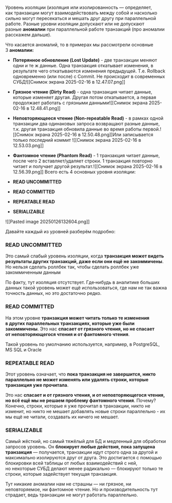 Уровень изоляции (изоляция или изолированность — определяет, как транзакции могут взаимодействовать между собой и насколько сильно могут пересекаться и мешать друг другу при параллельной работе.
Разные уровни изоляции допускают или не допускают разные **аномалии** при параллельной работе транзакций (про аномалии расскажем дальше).

Что касается аномалий, то в примерах мы рассмотрели основные 3 **аномалии:**

- **Потерянное обновление (Lost Update)** - две транзакции меняют одни и те ж данные. Одна транзакция откатывает изменения, в результате чего откатываются изменения предыдущей. Т.е. Rollback одновременно (или после) с Commit. Не происходит в современных СУБД![[Снимок экрана 2025-02-16 в 12.47.07.png]]
- **Грязное чтение (Dirty Read)** - одна транзакция читает данные, которые изменяет другая. Другая потом откатывается, а первая продолжает работать с грязными данными![[Снимок экрана 2025-02-16 в 12.48.41.png]]
- **Неповторяющееся чтение (Non-repeatable Read)** - в рамках одной транзакции два одинаковых запроса возвращают разные данные, т.к. другая транзакция обновила данные во время работы первой.![[Снимок экрана 2025-02-16 в 12.50.48.png]]Или записывается только последний коммит
![[Снимок экрана 2025-02-16 в 12.53.03.png]]
- **Фантомное чтение (Phantom Read)** - 1 транзакция читает данные, после чего 2 вставляет/удаляет строки. 1 транзакция повторно читает и получает другой результат.![[Снимок экрана 2025-02-16 в 12.56.39.png]]
Всего есть 4 основных уровня изоляции:

- **READ UNCOMMITTED**
    
- **READ COMMITTED**
    
- **REPEATABLE READ**
    
- **SERIALIZABLE**

![[Pasted image 20250126132604.png]]

Давайте каждый из уровней разберём подробно:

### READ UNCOMMITTED

Это самый слабый уровень изоляции, когда **транзакция может видеть результаты других транзакций, даже если они ещё не закоммичены**. Но нельзя сделать роллбек так, чтобы сделать роллбек уже закоммиченным данным

По факту, тут изоляция отсутствует. Где‑нибудь в аналитике больших данных такой уровень может ещё использоваться, где нам не так важна точность данных, но это достаточно редко.

### READ COMMITTED

На этом уровне **транзакция может читать только те изменения в других параллельных транзакциях, которые уже были закоммичены**. Это нас **спасает от грязного чтения, но не спасает от неповторяющегося чтения и от фантомного чтения**. 

Такой уровень по умолчанию используется, например, в PostgreSQL, MS SQL и Oracle

### REPEATABLE READ

Этот уровень означает, что **пока транзакция не завершится, никто параллельно не может изменять или удалять строки, которые транзакция уже прочитала**. 

Это нас **спасает и от грязного чтения, и от неповторяющегося чтения, но всё ещё мы не решаем проблему фантомного чтения**. Почему? Конечно, строки, которые я уже прочитал в транзакции, никто не изменит, но никто не мешает добавлять новые строки параллельно - их мы ещё не читали, создавать их ничего не мешает.

### SERIALIZABLE

Самый жёсткий, но самый тяжёлый для БД и медленный для обработки запросов уровень. Он **блокирует любые действия, пока запущена транзакция** — получается, транзакции идут строго одна за другой и максимально изолируются друг от друга. Это достигается с помощью блокировки всей таблицы от любых взаимодействий с ней, но некоторые СУБД делают менее радикально — блокируют только те строки, которые задействует текущая транзакция.

Тут никакие аномалии нам не страшны — ни грязное, ни неповторяемое, ни фантомное чтение. Но и производительность тут страдает, ведь транзакции не могут работать параллельно.